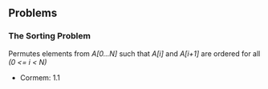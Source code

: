 Problems
--------

### The Sorting Problem

Permutes elements from *A[0...N]* such that *A[i]* and *A[i+1]* are ordered for
all *(0 <= i < N)*
* Cormem: 1.1
